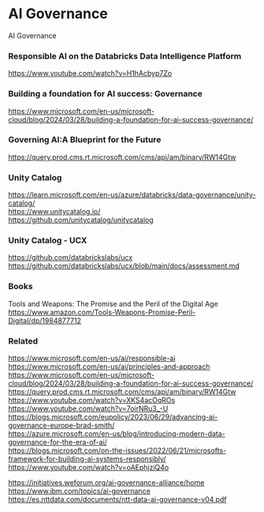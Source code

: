 # AI Governance
AI Governance

### Responsible AI on the Databricks Data Intelligence Platform
https://www.youtube.com/watch?v=H1hAcbyp7Zo

### Building a foundation for AI success: Governance
https://www.microsoft.com/en-us/microsoft-cloud/blog/2024/03/28/building-a-foundation-for-ai-success-governance/

### Governing AI:A Blueprint for the Future
https://query.prod.cms.rt.microsoft.com/cms/api/am/binary/RW14Gtw

### Unity Catalog 
https://learn.microsoft.com/en-us/azure/databricks/data-governance/unity-catalog/<BR>
https://www.unitycatalog.io/<BR>
https://github.com/unitycatalog/unitycatalog<BR>


### Unity Catalog - UCX
https://github.com/databrickslabs/ucx<BR>
https://github.com/databrickslabs/ucx/blob/main/docs/assessment.md<BR>

### Books
Tools and Weapons: The Promise and the Peril of the Digital Age
https://www.amazon.com/Tools-Weapons-Promise-Peril-Digital/dp/1984877712

### Related
https://www.microsoft.com/en-us/ai/responsible-ai<BR>
https://www.microsoft.com/en-us/ai/principles-and-approach<BR>
https://www.microsoft.com/en-us/microsoft-cloud/blog/2024/03/28/building-a-foundation-for-ai-success-governance/<BR>
https://query.prod.cms.rt.microsoft.com/cms/api/am/binary/RW14Gtw<BR>
https://www.youtube.com/watch?v=XKS4acOqROs<BR>
https://www.youtube.com/watch?v=7oirNRu3_-U<BR>
https://blogs.microsoft.com/eupolicy/2023/06/29/advancing-ai-governance-europe-brad-smith/<BR>
https://azure.microsoft.com/en-us/blog/introducing-modern-data-governance-for-the-era-of-ai/<BR>
https://blogs.microsoft.com/on-the-issues/2022/06/21/microsofts-framework-for-building-ai-systems-responsibly/<BR>
https://www.youtube.com/watch?v=oAEphjziQ4o<BR>

https://initiatives.weforum.org/ai-governance-alliance/home<BR>
https://www.ibm.com/topics/ai-governance <BR>
https://es.nttdata.com/documents/ntt-data-ai-governance-v04.pdf <BR>







